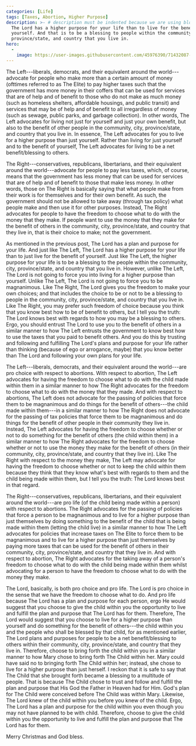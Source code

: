 ```yaml
---
categories: [Life]
tags: [Taxes, Abortion, Higher Purpose]
description: >- # description must be indented because we are using block scalar
  The Lord has a higher purpose for your life than to live for the benefit of
  yourself. And that is to be a blessing to people within the community, city,
  province/state, and country that you live in.
hero:
  -
    image: https://user-images.githubusercontent.com/45976390/71432087-dea3f300-26a4-11ea-8fc1-ada5ebbe4e29.jpg
---
```


The Left---liberals, democrats, and their equivalent around the world---advocate
for people who make more than a certain amount of money (ofttimes referred to as
The Elite) to pay higher taxes such that the government has more money in their
coffers that can be used for services that are of help and of benefit to those
who do not make as much money (such as homeless shelters, affordable housings,
and public transit) and services that may be of help and of benefit to all
irregardless of money (such as sewage, public parks, and garbage collection).
In other words, The Left advocates for living not just for yourself and just
your own benefit, but also to the benefit of other people in the community, city,
province/state, and country that you live in. In essence, The Left advocates for
you to live for a higher purpose than just yourself. Rather than living for just
yourself and to the benefit of yourself, The Left advocates for living to be a
net benefit/blessing to others.

The Right---conservatives, republicans, libertarians, and their equivalent
around the world---advocate for people to pay less taxes, which, of course,
means that the government has less money that can be used for services that are
of help and of benefit to those that make less money. In other words, those on
The Right is basically saying that what people make from their work is for
themselves and for their own benefit. As such, the government should not be
allowed to take away (through tax policy) what people make and then use it for
other purposes. Instead, The Right advocates for people to have the freedom to
choose what to do with the money that they make. If people want to use the money
that they make for the benefit of others in the community, city, province/state,
and country that they live in, that is their choice to make; not the government.

As mentioned in the previous post, The Lord has a plan and purpose for your
life. And just like The Left, The Lord has a higher purpose for your life than
to just live for the benefit of yourself. Just like The Left, the higher purpose
for your life is to be a blessing to the people within the community, city,
province/state, and country that you live in. However, unlike The Left, The Lord
is not going to force you into living for a higher purpose than yourself. Unlike
The Left, The Lord is not going to force you to be magnanimous. Like The Right,
The Lord gives you the freedom to make your own choices; and that includes the
choice to be or not to be a blessing to people in the community, city,
province/state, and country that you live in. Like The Right, you may prefer
such freedom of choice because you think that you know best how to be of benefit
to others, but I tell you the truth: The Lord knows best with regards to how you
may be a blessing to others. Ergo, you should entrust The Lord to use you to the
benefit of others in a similar manner to how The Left entrusts the government to
know best how to use the taxes that you paid to benefit others. And you do this
by trusting and following and fulfilling The Lord's plans and purpose for your
life rather than thinking (because of ego or arrogance, maybe) that you know
better than The Lord and following your own plans for your life.

The Left---liberals, democrats, and their equivalent around the world---are pro
choice with respect to abortions. With respect to abortion, The Left advocates
for having the freedom to choose what to do with the child made within them in a
similar manner to how The Right advocates for the freedom to choose what to do
with the money that they made. And with respect to abortions, The Left does not
advocate for the passing of policies that force them to be magnanimous and do
things for the benefit of others---the child made within them---in a similar
manner to how The Right does not advocate for the passing of tax policies that
force them to be magnanimous and do things for the benefit of other people in
their community they live in. Instead, The Left advocates for having the freedom
to choose whether or not to do something for the benefit of others (the child
within them) in a similar manner to how The Right advocates for the freedom to
choose whether or not to use the money they make for the benefit of others (in
their community, city, province/state, and country that they live in). Like The
Right with respect to the money they make, The Left may advocate for having the
freedom to choose whether or not to keep the child within them because they
think that they know what's best with regards to them and the child being made
within them, but I tell you the truth: The Lord knows best in that regard.

The Right---conservatives, republicans, libertarians, and their equivalent
around the world---are pro life (of the child being made within a person) with
respect to abortions. The Right advocates for the passing of policies that force
a person to be magnanimous and to live for a higher purpose than just themselves
by doing something to the benefit of the child that is being made within them
(letting the child live) in a similar manner to how The Left advocates for
policies that increase taxes on The Elite to force them to be magnanimous and to
live for a higher purpose than just themselves by paying more taxes that can be
used for the benefit of others in their community, city, province/state, and
country that they live in. And with respect to abortion, The Right advocates for
the taking away of a person's freedom to choose what to do with the child being
made within them whilst advocating for a person to have the freedom to choose
what to do with the money they make.

The Lord, basically, is both pro choice and pro life. The Lord is pro choice in
the sense that we have the freedom to choose what to do. And pro life because
The Lord has a plan and purpose for each person, ergo He would suggest that you
choose to give the child within you the opportunity to live and fulfill the plan
and purpose that The Lord has for them. Therefore, The Lord would suggest that
you choose to live for a higher purpose than yourself and do something for the
benefit of others---the child within you and the people who shall be blessed by
that child, for as mentioned earlier, The Lord plans and purposes for people to
be a net benefit/blessing to others within their community, city, province/state,
and country that they live in. Therefore, choose to bring forth the child within
you in a similar manner to how Mary chose to bring forth The Child within her.
Mary could have said no to bringing forth The Child within her; instead, she
chose to live for a higher purpose than just herself. I reckon that it is safe
to say that The Child that she brought forth became a blessing to a multitude of
people. That is because The Child chose to trust and follow and fulfill the plan
and purpose that His God the Father in Heaven had for Him. God's plan for The
Child were conceived before The Child was within Mary. Likewise, The Lord knew
of the child within you before you knew of the child. Ergo, The Lord has a plan
and purpose for the child within you even though you may not have planned to be
with child. Therefore, choose to give the child within you the opportunity to
live and fulfill the plan and purpose that The Lord has for them.

Merry Christmas and God bless.
